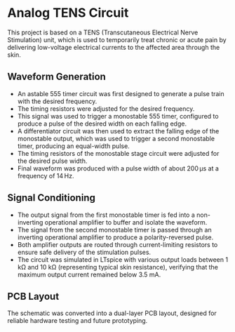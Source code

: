 # Analog TENS Circuit
This project is based on a TENS (Transcutaneous Electrical Nerve Stimulation) unit, which is used to temporarily treat chronic or acute pain by delivering low-voltage electrical currents to the affected area through the skin.
## Waveform Generation
- An astable 555 timer circuit was first designed to generate a pulse train with the desired frequency.
- The timing resistors were adjusted for the desired frequency.
- This signal was used to trigger a monostable 555 timer, configured to produce a pulse of the desired width on each falling edge.
- A differentiator circuit was then used to extract the falling edge of the monostable output, which was used to trigger a second monostable timer, producing an equal-width pulse.
- The timing resistors of the monostable stage circuit were adjusted for the desired pulse width.
- Final waveform was produced with a pulse width of about 200 &micro;s at a frequency of 14 Hz.
## Signal Conditioning
- The output signal from the first monostable timer is fed into a non-inverting operational amplifier to buffer and isolate the waveform.
- The signal from the second monostable timer is passed through an inverting operational amplifier to produce a polarity-reversed pulse.
- Both amplifier outputs are routed through current-limiting resistors to ensure safe delivery of the stimulation pulses.
- The circuit was simulated in LTspice with various output loads between 1 k&Omega; and 10 k&Omega; (representing typical skin resistance), verifying that the maximum output current remained below 3.5 mA.
## PCB Layout
The schematic was converted into a dual-layer PCB layout, designed for reliable hardware testing and future prototyping. 
